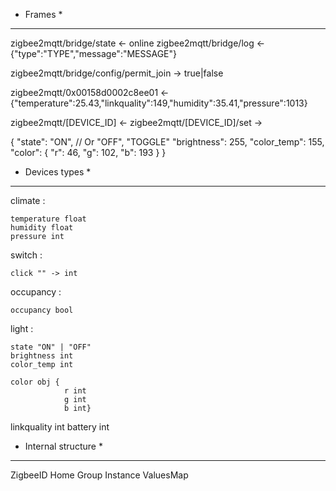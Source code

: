 
* Frames *
***************************************

zigbee2mqtt/bridge/state <- online
zigbee2mqtt/bridge/log <- {"type":"TYPE","message":"MESSAGE"}

zigbee2mqtt/bridge/config/permit_join -> true|false

zigbee2mqtt/0x00158d0002c8ee01 <- {"temperature":25.43,"linkquality":149,"humidity":35.41,"pressure":1013}

zigbee2mqtt/[DEVICE_ID] <-
zigbee2mqtt/[DEVICE_ID]/set ->

{
    "state": "ON", // Or "OFF", "TOGGLE"
    "brightness": 255,
    "color_temp": 155,
    "color": {
        "r": 46,
        "g": 102,
        "b": 193
    }
}

* Devices types *
***************************************

climate :

    temperature float
    humidity float
    pressure int


switch :

    click "" -> int

occupancy :

    occupancy bool

light :

    state "ON" | "OFF"
    brightness int
    color_temp int

    color obj {
                r int
                g int
                b int}


linkquality int
battery int



* Internal structure *
***************************************

ZigbeeID
Home
Group
Instance
ValuesMap
